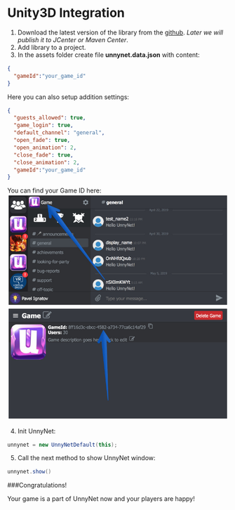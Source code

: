 # Unity3D Integration


1) Download the latest version of the library from the [github](https://github.com/unnynet/unnynet-android/releases). *Later we will publish it to JCenter or Maven Center*.  
2) Add library to a project.  
3) In the assets folder create file **unnynet.data.json** with content:  

```json
{
  "gameId":"your_game_id"
}
```
    
Here you can also setup addition settings:
    
```json
{
  "guests_allowed": true,
  "game_login": true,
  "default_channel": "general",
  "open_fade": true,
  "open_animation": 2,
  "close_fade": true,
  "close_animation": 2,
  "gameId":"your_game_id"
}
```
        
You can find your Game ID here:
![Screenshot](../img/game_id_1.jpg)
![Screenshot](../img/game_id_2.jpg)

4) Init UnnyNet:  

```java
unnynet = new UnnyNetDefault(this);
```

5) Call the next method to show UnnyNet window:

```java
unnynet.show()
```


###Congratulations!

Your game is a part of UnnyNet now and your players are happy!
